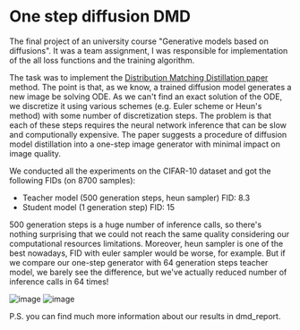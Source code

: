 # One step diffusion DMD
The final project of an university course "Generative models based on diffusions". It was a team assignment, I was responsible for implementation of the all loss functions and the training algorithm.

The task was to implement the [Distribution Matching Distillation paper](https://arxiv.org/abs/2311.18828) method. The point is that, as we know, a trained diffusion model generates a new image be solving ODE. As we can't find an exact solution of the ODE, we discretize it using various schemes (e.g. Euler scheme or Heun's method) with some number of discretization steps. The problem is that each of these steps requires the neural network inference that can be slow and computionally expensive. The paper suggests a procedure of diffusion model distillation into a one-step image generator with minimal impact on image quality.

We conducted all the experiments on the CIFAR-10 dataset and got the following FIDs (on 8700 samples):
* Teacher model (500 generation steps, heun sampler) FID: 8.3
* Student model (1 generation step) FID: 15

500 generation steps is a huge number of inference calls, so there's nothing surprising that we could not reach the same quality considering our computational resources limitations. Moreover, heun sampler is one of the best nowadays, FID with euler sampler would be worse, for example. But if we compare our one-step generator with 64 generation steps teacher model, we barely see the difference, but we've actually reduced number of inference calls in 64 times!

![image](https://github.com/user-attachments/assets/7cb7cebc-199d-4cb3-9a35-039bd3da6d49)
![image](https://github.com/user-attachments/assets/c043b71b-c6ae-424e-89b9-e730e7a687bb)

P.S. you can find much more information about our results in dmd_report.
